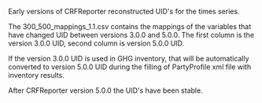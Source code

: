 Early versions of CRFReporter reconstructed UID's for the times series. 

The 300_500_mappings_1.1.csv contains the mappings of 
the variables that have changed UID  between versions 3.0.0 
and 5.0.0. The first column is the  version 3.0.0 UID, 
second column is version 5.0.0 UID.

If the version 3.0.0 UID is used in GHG inventory, that will
be automatically converted to version 5.0.0 UID during
the filling of PartyProfile xml file with inventory results. 

After CRFReporter version 5.0.0 the UID's have been stable.

